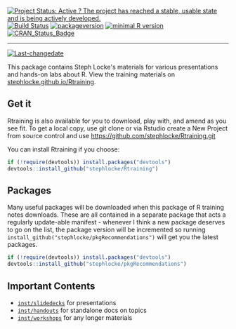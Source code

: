 
[![Project Status: Active ? The project has reached a stable, usable state and is being actively developed.](http://www.repostatus.org/badges/latest/active.svg)](http://www.repostatus.org/#active) [![Build Status](https://travis-ci.org/stephlocke/Rtraining.svg?branch=master)](https://travis-ci.org/stephlocke/Rtraining) [![packageversion](https://img.shields.io/badge/Package%20version-1.3.23-orange.svg?style=flat-square)](commits/master) [![minimal R version](https://img.shields.io/badge/R%3E%3D-3.1.2-6666ff.svg)](https://cran.r-project.org/) [![CRAN\_Status\_Badge](http://www.r-pkg.org/badges/version/Rtraining)](https://cran.r-project.org/package=Rtraining)

------------------------------------------------------------------------

[![Last-changedate](https://img.shields.io/badge/last%20change-2016--07--15-yellowgreen.svg)](/commits/master)

<!-- README.md is generated from README.Rmd. Please edit that file -->
This package contains Steph Locke's materials for various presentations and hands-on labs about R. View the training materials on [stephlocke.github.io/Rtraining](http://stephlocke.github.io/Rtraining/).

Get it
------

Rtraining is also available for you to download, play with, and amend as you see fit. To get a local copy, use git clone or via Rstudio create a New Project from source control and use <https://github.com/stephlocke/Rtraining.git>

You can install Rtraining if you choose:

``` r
if (!require(devtools)) install.packages("devtools")
devtools::install_github("stephlocke/Rtraining")
```

Packages
--------

Many useful packages will be downloaded when this package of R training notes downloads. These are all contained in a separate package that acts a regularly update-able manifest - whenever I think a new package deserves to go on the list, the package version will be incremented so running `install_github("stephlocke/pkgRecommendations")` will get you the latest packages.

``` r
if (!require(devtools)) install.packages("devtools")
devtools::install_github("stephlocke/pkgRecommendations")
```

Important Contents
------------------

-   [`inst/slidedecks`](./inst/slidedecks) for presentations
-   [`inst/handouts`](./inst/handouts) for standalone docs on topics
-   [`inst/workshops`](./inst/workshops) for any longer materials

